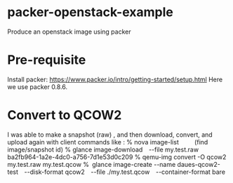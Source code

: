 # packer-openstack-example
Produce an openstack image using packer

# Pre-requisite
Install packer: https://www.packer.io/intro/getting-started/setup.html
Here we use packer 0.8.6.

# Convert to QCOW2

I was able to make a snapshot (raw) , and then download, convert, and upload again with client commands like :
% nova image-list
     (find image/snapshot id)
% glance image-download  --file my.test.raw  ba2fb964-1a2e-4dc0-a756-7d1e53d0c209
% qemu-img convert -O qcow2 my.test.raw my.test.qcow
% glance image-create --name daues-qcow2-test  --disk-format qcow2  --file ./my.test.qcow  --container-format bare
